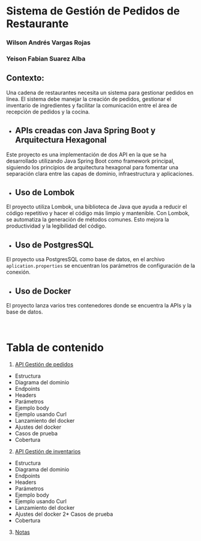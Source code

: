 # Sistema de Gestión de Pedidos de Restaurante

### Wilson Andrés Vargas Rojas
### Yeison Fabian Suarez Alba

## Contexto:
Una cadena de restaurantes necesita un sistema para gestionar pedidos en línea.
El sistema debe manejar la creación de pedidos, gestionar el inventario de
ingredientes y facilitar la comunicación entre el área de recepción de pedidos y la
cocina.

- ## APIs creadas con Java Spring Boot y Arquitectura Hexagonal
Este proyecto es una implementación de dos API en la que se ha desarrollado utilizando Java Spring Boot como framework principal, siguiendo los principios de arquitectura hexagonal para fomentar una separación clara entre las capas de dominio, infraestructura y aplicaciones.

- ## Uso de Lombok
El proyecto utiliza Lombok, una biblioteca de Java que ayuda a reducir el código repetitivo y hacer el código más limpio y mantenible. Con Lombok, se automatiza la generación de métodos comunes. Esto mejora la productividad y la legibilidad del código.

- ## Uso de PostgresSQL
El proyecto usa PostgresSQL como base de datos, en el archivo ``` aplication.properties ``` se encuentran los parámetros de configuración de la conexión.

- ## Uso de Docker
El proyecto lanza varios tres contenedores donde se encuentra la APIs y la base de datos.

<br>
 
# Tabla de contenido

1. [API Gestión de pedidos](order)
  * Estructura
  * Diagrama del dominio
  * Endpoints
  * Headers
  * Parámetros
  * Ejemplo body
  * Ejemplo usando Curl
  * Lanzamiento del docker
  * Ajustes del docker
  * Casos de prueba
  * Cobertura
2. [API Gestión de inventarios](stock)
  * Estructura
  * Diagrama del dominio
  * Endpoints
  * Headers
  * Parámetros
  * Ejemplo body
  * Ejemplo usando Curl
  * Lanzamiento del docker
  * Ajustes del docker
  2* Casos de prueba
  * Cobertura
3. [Notas](#notas)
